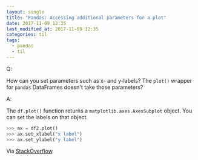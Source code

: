 ```yaml
---
layout: single
title: "Pandas: Accessing additional parameters for a plot"
date: 2017-11-09 12:35
last_modified_at: 2017-11-09 12:35
categories: til
tags:
  - pandas
  - til
---
```


Q:

How can you set parameters such as x- and y-labels?
The `plot()` wrapper for `pandas` DataFrames doesn't take those parameters?

A:

The `df.plot()` function returns a `matplotlib.axes.AxesSubplot` object.
You can set the labels on that object.

```python
>>> ax = df2.plot()
>>> ax.set_xlabel("x label")
>>> ax.set_ylabel("y label")
```

Via [StackOverflow](http://stackoverflow.com/a/21487560/1257318).
